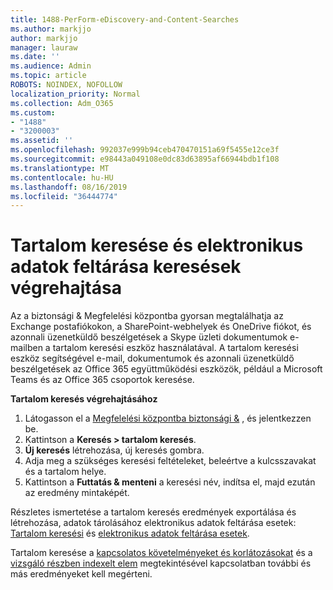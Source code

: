 ```yaml
---
title: 1488-PerForm-eDiscovery-and-Content-Searches
ms.author: markjjo
author: markjjo
manager: lauraw
ms.date: ''
ms.audience: Admin
ms.topic: article
ROBOTS: NOINDEX, NOFOLLOW
localization_priority: Normal
ms.collection: Adm_O365
ms.custom:
- "1488"
- "3200003"
ms.assetid: ''
ms.openlocfilehash: 992037e999b94ceb470470151a69f5455e12ce3f
ms.sourcegitcommit: e98443a049108e0dc83d63895af66944bdb1f108
ms.translationtype: MT
ms.contentlocale: hu-HU
ms.lasthandoff: 08/16/2019
ms.locfileid: "36444774"
---
```

# <a name="how-to-perform-content-searches-and-ediscovery-searches"></a>Tartalom keresése és elektronikus adatok feltárása keresések végrehajtása

Az a biztonsági & Megfelelési központba gyorsan megtalálhatja az Exchange postafiókokon, a SharePoint-webhelyek és OneDrive fiókot, és azonnali üzenetküldő beszélgetések a Skype üzleti dokumentumok e-mailben a tartalom keresési eszköz használatával. A tartalom keresési eszköz segítségével e-mail, dokumentumok és azonnali üzenetküldő beszélgetések az Office 365 együttműködési eszközök, például a Microsoft Teams és az Office 365 csoportok keresése.

**Tartalom keresés végrehajtásához**

1. Látogasson el a [Megfelelési központba biztonsági &](https://protection.office.com) , és jelentkezzen be.
2. Kattintson a **Keresés > tartalom keresés**.
3. **Új keresés** létrehozása, új keresés gombra.
4. Adja meg a szükséges keresési feltételeket, beleértve a kulcsszavakat és a tartalom helye.  
5. Kattintson a **Futtatás & menteni** a keresési név, indítsa el, majd ezután az eredmény mintaképét.

Részletes ismertetése a tartalom keresés eredmények exportálása és létrehozása, adatok tárolásához elektronikus adatok feltárása esetek: [Tartalom keresési](https://docs.microsoft.com/en-us/office365/securitycompliance/content-search) és [elektronikus adatok feltárása esetek](https://docs.microsoft.com/en-us/office365/securitycompliance/ediscovery-cases).

Tartalom keresése a [kapcsolatos követelményeket és korlátozásokat](https://docs.microsoft.com/en-us/office365/securitycompliance/limits-for-content-search) és a [vizsgáló részben indexelt elem](https://docs.microsoft.com/en-us/office365/securitycompliance/investigating-partially-indexed-items-in-ediscovery) megtekintésével kapcsolatban további és más eredményeket kell megérteni.